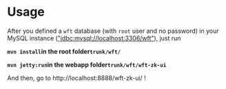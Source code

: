 # Usage #

After you defined a `wft` database (with `root` user and no password) in your MySQL instance (["jdbc:mysql://localhost:3306/wft"](http://code.google.com/p/web-foot-tournament/source/browse/trunk/wft/wft-zk-ui/src/main/webapp/WEB-INF/datasource_mysql.xml)), just run

**`mvn install`**in the root folder**`trunk/wft/`**

**`mvn jetty:run`**in the webapp folder**`trunk/wft/wft-zk-ui`**

And then, go to http://localhost:8888/wft-zk-ui/ !
